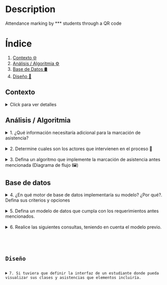 # Description
Attendance marking by *** students through a QR code

# Índice

1. [Contexto 🌐](#contexto)
2. [Análisis / Algoritmia ⚙️](#análisis--algoritmia)
3. [Base de Datos 🛢️](#base-de-datos)
4. [Diseño 🎨](#diseño)

## Contexto

<details>
  <summary>Click para ver detalles</summary>
  "***" es una institución educativa en la cual se presta un servicio de formación a los
  estudiantes para mejorar sus oportunidades laborales, de esta manera uno de los
  programas de formación es bachillerato para adultos en donde los estudiantes tienen la
  posibilidad de asistir a clases presenciales y a clases virtuales durante el mismo periodo.

  El equipo académico encuentra la necesidad de medir la asistencia de los estudiantes a
  cada una de las clases programadas tanto virtuales como presenciales, para ello ha
  pensado en el caso de las clases presenciales en la instalación de códigos QR en la
  entrada de cada uno de los salones para que los estudiantes al ingresar al mismo puedan
  leerlo y mediante una validación se marque la asistencia en el sistema de información
  estudiantil (SIS), en esto el equipo académico ha decidido que si un estudiante se presenta
  hasta 15 minutos luego de iniciada la clase se le marque la asistencia con criterio puntual,
  entre 15 minutos y hasta 30 minutos criterio tardanza y de 30 minutos en adelante como
  NO asistencia.

  En el caso de las clases virtuales esta asistencia deberá registrarse cuando el estudiante
  acceda al link de la clase desde la plataforma educativa y se deberán tener en cuenta los
  mismos criterios de las clases presenciales con la salvedad que un estudiante podrá ver la
  grabación de la clase y se marcará su asistencia con un criterio llamado grabación vista.

  Con esto el equipo académico quiere recibir como producto un reporte en el que puedan
  ver por cada una de las clases el listado de estudiantes y cada uno de los criterios de
  asistencia con los que contaron, junto con un resumen estadístico que les permita tomar
  decisiones rápidamente. 📚📷🤳
</details>

## Análisis / Algoritmia

<details>
  <summary>1. ¿Qué información necesitaría adicional para la marcación de asistencia?</summary>
  <br>
  <p>👉 Antes de mencionar la información adicional que llegasemos a requerir para la construcción del producto, quisiera definir la información conocida
  </p>

 **Información obtenida**
  - Tipo de clases
      - Presencial: se registra mediante códigos QR en la entrada del salón
      - Virtual: se registra cuando los estudiantes acceden al enlace de la clase desde la plataforma educativa.
  - Criterios de asistencia
    - Puntual, tardanza, grabación vista, no asistencia.

  - Reglas de asistencia
    - Menor a 15 min: se establece un límite de tiempo de 15 minutos para registrar asistencia puntual indiferente de la clase tomada presencial o virtual. 
    - Entre 15 y 30 minutos: se considera tardanza. 
    - Después de 30 minutos: se registra como no asistencia indiferente de la clase tomada presencial o virtual.
    - Un estudiante podrá ver la grabación de la clase y se marcará su asistencia como grabación vista.

 **Información adicional**
   - Información de cursos
      - ID unico de cada materia
      - Nombre de la materia
  - Información del docente (***Stakeholder***)
     - ID unico de cada docente
     - Nombre
     - Apellido
     - Correo
     - Teléfono
  - Información del estudiante (***Stakeholder***)
     - ID unico de cada estudiante
     - Nombre
     - Apellido
     - Correo
     - Teléfono
  - Lista de cursos_por_estudiantes
  - Lista de cursos_por_docente   
  - ¿Un docente puede dictar más de un curso? Asumire que si
  - ¿Un curso puede ser virtual y presencial al mismo tiempo? Asumire que si
</details>   
<br>

<details>
  <summary>2. Determine cuales son los actores que intervienen en el proceso 🧍</summary>   
 <br>
 <p>👉 Los actores que identifico que se encuentran en el proceso son los estudiantes, profesores, SIS (Sistema de información estudiantil), la plataforma educativa y los código QR de la clase. Los represente en el siguiente diagrama de uso:
 </p>
   
![Actores involucrados](https://github.com/Luchooo/technical-test-architect/assets/6707442/880636dd-174f-4fad-9186-728879c7c778)

</details>   
<br>
<details>
  <summary>3.  Defina un algoritmo que implemente la marcación de asistencia antes mencionada (Diagrama de flujo 🖼️)</summary>   
 
 <br>
 <p>👉 Diagrama de flujo del algoritmo</p>

![Diagrama de flujo del algoritmo](https://github.com/Luchooo/technical-test-architect/assets/6707442/be741f1f-10d4-4047-bce9-8d239fffc552)

</details> 

## Base de datos

<details>
  <summary>4. ¿En qué motor de base de datos implementaría su modelo? ¿Por qué?. Defina sus criterios y opciones</summary>  
<br>
<p>👉 La definición del motor para implementar la base de datos siempre implica revisar las necesidades del negocio y analizar si el esquema de datos cambiaría continuamente con el tiempo.

Dada la naturaleza de los datos, veo que no tienen mucha volatilidad, como la creación de usuarios con roles de estudiante o profesor, los cuales no cambiarán sus propiedades con frecuencia, o las propiedades de los cursos son muy consistentes en el tiempo.

Elegiría un motor de base de datos SQL. Mi segundo criterio para la elección del motor, sería definir el entorno del producto. Si mi producto estará en un ecosistema de Microsoft, elegiría Microsoft SQL Server. Si mi aplicación tendrá pocos usuarios y baja concurrencia, optaría por SQLite. Esto nos deja con dos motores principales, MySQL y PostgreSQL. Aunque ambos garantizan la protección de la integridad de la información, elegiría PostgreSQL, ya que es el gestor con el que he trabajado y ha funcionado excelente para casos de uso como aplicaciones web, que es el escenario actual. La elección de PostgreSQL también está ligada a la comunidad y al soporte que ofrece. Otra razón importante para elegir esta base de datos es la gama de servicios que actualmente ofrece el ecosistema, no solo te ofrecen la DB, sino también APIs en tiempo real, autenticación, almacenamiento de archivos y Function Serverless. Ejemplos de estos servicios son Supabase, Vercel Postgres o AWS RDS.

La elección del motor es sumamente importante, también podemos realizar pruebas de rendimiento con datos simulados para evaluar cómo se comporta cada uno de los motores mencionados anteriormente.

El criterio del costo de la base de datos también lo tuve en cuenta. La gran mayoría de los servicios mencionados anteriormente tienen un free tier bastante cómodo en cuanto a lectura y capacidad de la base de datos, y si se llegase a superar, la escalabilidad sería automática.
</p>
</details> 
<br>
<details>
  <summary>5. Defina un modelo de datos que cumpla con los requerimientos antes mencionados.</summary>  
<br>
 <p>👉 Puedes ver el modelo dando click <a href="https://github.com/Luchooo/technical-test-architect/blob/main/model_db.sql">aquí</a>.</p>
</details> 

<br>
<details>
  <summary>6. Realice las siguientes consultas, teniendo en cuenta el modelo previo.</summary>  
<br>
<ul>
<li>a. Reporte de asistencia a una sesión de clase
 <ul>
    <li>👉 Un reporte donde se quiera ver la asistencia a la clase de math con código qr='codigo-qr-math' podria verse asi teniendo encuenta el model_db.sql adjunto:   
      <code>
      SELECT
          u.name AS student_name,
          u.email AS student_email,
          at.name AS attendance_type,
          abc.dateTimeMs AS attendance_time
      FROM
          attendance_by_course abc
          JOIN users u ON abc.id_student = u.id
          JOIN courses c ON abc.id_course = c.id
          JOIN attendance_types at ON abc.id_attendance_type = at.id
      WHERE
          c.qr = 'codigo-qr-math'
      ORDER BY
          abc.dateTimeMs;
      </code>    
   </li>
  </ul>
</li>
<li>b. Reporte de estudiantes con mayor número de tardanzas
 <ul>
    <li>👉 Un reporte donde se quiera ver la tardanza por cada estudiante podria verse asi teniendo encuenta el model_db.sql adjunto:   
      <code>
      SELECT
          u.id AS student_id,
          u.name AS student_name,
          u.email AS student_email,
          COUNT(*) AS tardiness_count
      FROM
          users u
          JOIN attendance_by_course abc ON u.id = abc.id_student
          JOIN attendance_types at ON abc.id_attendance_type = at.id
      WHERE
          u.role_id = (SELECT id FROM roles WHERE name = 'student')
          AND at.name = 'tardanza'
      GROUP BY
          u.id, u.name, u.email
      ORDER BY
          tardiness_count DESC;
      </code>    
   </li>
  </ul>
</li>
<li>c. Reporte de docentes con mayor inasistencias
 <ul>
    <li>👉 Un reporte de mayor inasistencias para el profesor daniel (email=daniel@mail.com) se veria asi:   
      <code>
      SELECT
          c.id AS course_id,
          c.name AS course_name,
          u.id AS student_id,
          u.name AS student_name,
          u.email AS student_email,
          COUNT(*) AS inasistencias_count
      FROM
          courses c
          JOIN attendance_by_course abc ON c.id = abc.id_course
          JOIN users u ON abc.id_student = u.id
          JOIN attendance_types at ON abc.id_attendance_type = at.id
          JOIN users teacher ON c.teacher_id = teacher.id
      WHERE
          teacher.email = 'daniel@mail.com'
          AND at.name = 'no asistencia'
      GROUP BY
          c.id, c.name, u.id, u.name, u.email
      HAVING
          COUNT(*) = (
              SELECT
                  COUNT(*)
              FROM
                  courses c2
                  JOIN attendance_by_course abc2 ON c2.id = abc2.id_course
                  JOIN users u2 ON abc2.id_student = u2.id
                  JOIN attendance_types at2 ON abc2.id_attendance_type = at2.id
                  JOIN users teacher2 ON c2.teacher_id = teacher2.id
              WHERE
                  teacher2.email = 'daniel@mail.com'
                  AND c2.id = c.id
                  AND at2.name = 'no asistencia'
              GROUP BY
                  u2.id
              ORDER BY
                  COUNT(*) DESC
              LIMIT 1
          );

      </code>    
   </li>
  </ul>
</li>
</ul>
</details> 
<br>
  
## Diseño

<details>
  <summary>7. Si tuviera que definir la interfaz de un estudiante donde pueda visualizar sus clases y asistencias que elementos incluiría.</summary>
  <br>
  <p>👉 Lorem
  </p>
</details> 

